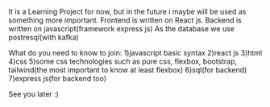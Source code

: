 It is a Learning Project for now, but in the future i maybe will be used as something more important.
Frontend is written on React js.
Backend is written on javascript(framework express js)
As the database we use postresql(with kafka)

What do you need to know to join:
1)javascript basic syntax
2)react js
3)html
4)css
5)some css technologies such as pure css, flexbox, bootstrap, tailwind(the most important to know at least flexbox)
6)sql(for backend)
7)express js(for backend too)

See you later :)
